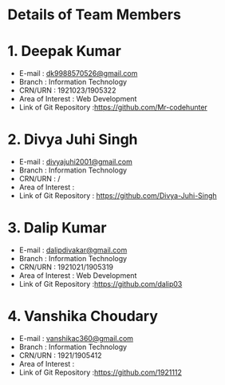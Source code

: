  # Details of Team Members #
# 1.  Deepak Kumar
- E-mail : dk9988570526@gmail.com
- Branch : Information Technology
- CRN/URN : 1921023/1905322
- Area of Interest : Web Development
- Link of Git Repository :https://github.com/Mr-codehunter

# 2. Divya Juhi Singh
- E-mail : divyajuhi2001@gmail.com
- Branch : Information Technology
- CRN/URN : /
- Area of Interest :
- Link of Git Repository : https://github.com/Divya-Juhi-Singh

# 3. Dalip Kumar
- E-mail : dalipdivakar@gmail.com
- Branch : Information Technology
- CRN/URN : 1921021/1905319
- Area of Interest : Web Development
- Link of Git Repository :https://github.com/dalip03

# 4. Vanshika Choudary
- E-mail : vanshikac360@gmail.com
- Branch : Information Technology
- CRN/URN : 1921/1905412
- Area of Interest : 
- Link of Git Repository :https://github.com/1921112
